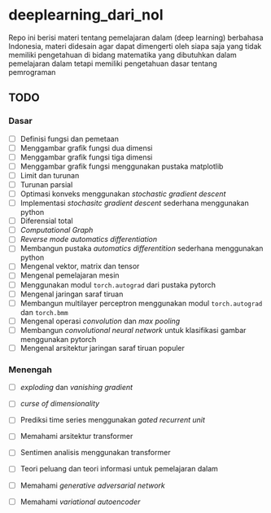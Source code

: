 # deeplearning_dari_nol
Repo ini berisi materi tentang pemelajaran dalam (deep learning) berbahasa Indonesia, materi didesain agar dapat dimengerti oleh siapa saja yang tidak memiliki pengetahuan di bidang matematika yang dibutuhkan dalam pemelajaran dalam tetapi memiliki pengetahuan dasar tentang pemrograman

## TODO
### Dasar
- [ ] Definisi fungsi dan pemetaan
- [ ] Menggambar grafik fungsi dua dimensi
- [ ] Menggambar grafik fungsi tiga dimensi
- [ ] Menggambar grafik fungsi menggunakan pustaka matplotlib
- [ ] Limit dan turunan
- [ ] Turunan parsial
- [ ] Optimasi konveks menggunakan *stochastic gradient descent*
- [ ] Implementasi *stochasitc gradient descent* sederhana menggunakan python
- [ ] Diferensial total
- [ ] *Computational Graph*
- [ ] *Reverse mode automatics differentiation*
- [ ] Membangun pustaka *automatics differentition* sederhana menggunakan python
- [ ] Mengenal vektor, matrix dan tensor
- [ ] Mengenal pemelajaran mesin
- [ ] Menggunakan modul ``torch.autograd`` dari pustaka pytorch 
- [ ] Mengenal jaringan saraf tiruan
- [ ] Membangun multilayer perceptron menggunakan modul ``torch.autograd`` dan ``torch.bmm``
- [ ] Mengenal operasi *convolution* dan *max pooling* 
- [ ] Membangun *convolutional neural network* untuk klasifikasi gambar menggunakan pytorch
- [ ] Mengenal arsitektur jaringan saraf tiruan populer
### Menengah
- [ ] *exploding* dan *vanishing gradient*
- [ ] *curse of dimensionality*
- [ ] Prediksi time series menggunakan *gated recurrent unit*
- [ ] Memahami arsitektur transformer
- [ ] Sentimen analisis menggunakan transformer
- [ ] Teori peluang dan teori informasi untuk pemelajaran dalam
- [ ] Memahami *generative adversarial network*
- [ ] Memahami *variational autoencoder*
  
